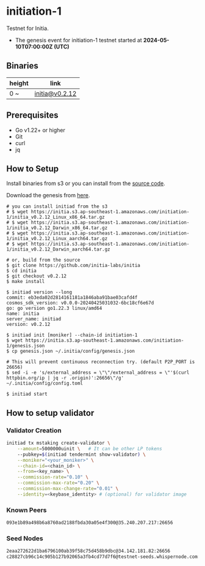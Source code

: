 # initiation-1

Testnet for Initia.

- The genesis event for initiation-1 testnet started at **2024-05-10T07:00:00Z (UTC)**

## Binaries

| height  | link  |
| ------- | ----- |
| 0      ~  | [initia@v0.2.12](https://github.com/initia-labs/initia/releases/tag/v0.2.12)                   |

## Prerequisites

- Go v1.22+ or higher
- Git
- curl
- jq

## How to Setup

Install binaries from s3 or you can install from the [source code](https://github.com/initia-labs/initia).

Download the genesis from [here](https://initia.s3.ap-southeast-1.amazonaws.com/initiation-1/genesis.json).

```shell
# you can install initiad from the s3
# $ wget https://initia.s3.ap-southeast-1.amazonaws.com/initiation-1/initia_v0.2.12_Linux_x86_64.tar.gz
# $ wget https://initia.s3.ap-southeast-1.amazonaws.com/initiation-1/initia_v0.2.12_Darwin_x86_64.tar.gz 
# $ wget https://initia.s3.ap-southeast-1.amazonaws.com/initiation-1/initia_v0.2.12_Linux_aarch64.tar.gz 
# $ wget https://initia.s3.ap-southeast-1.amazonaws.com/initiation-1/initia_v0.2.12_Darwin_aarch64.tar.gz

# or, build from the source
$ git clone https://github.com/initia-labs/initia
$ cd initia
$ git checkout v0.2.12
$ make install

$ initiad version --long
commit: eb3eda02d2814161181a1846aba91bae03cafd4f
cosmos_sdk_version: v0.0.0-20240425031032-6bc18cf6e67d
go: go version go1.22.3 linux/amd64
name: initia
server_name: initiad
version: v0.2.12

$ initiad init [moniker] --chain-id initiation-1
$ wget https://initia.s3.ap-southeast-1.amazonaws.com/initiation-1/genesis.json
$ cp genesis.json ~/.initia/config/genesis.json

# This will prevent continuous reconnection try. (default P2P_PORT is 26656)
$ sed -i -e 's/external_address = \"\"/external_address = \"'$(curl httpbin.org/ip | jq -r .origin)':26656\"/g' ~/.initia/config/config.toml

$ initiad start
```

## How to setup validator

### Validator Creation

```sh
initiad tx mstaking create-validator \
    --amount=5000000uinit \   # It can be other LP tokens 
    --pubkey=$(initiad tendermint show-validator) \
    --moniker="<your_moniker>" \
    --chain-id=<chain_id> \
    --from=<key_name> \
    --commission-rate="0.10" \
    --commission-max-rate="0.20" \
    --commission-max-change-rate="0.01" \
    --identity=<keybase_identity> # (optional) for validator image
```

### Known Peers

```sh
093e1b89a498b6a8760ad2188fbda30a05e4f300@35.240.207.217:26656
```

### Seed Nodes

```sh
2eaa272622d1ba6796100ab39f58c75d458b9dbc@34.142.181.82:26656
c28827cb96c14c905b127b92065a3fb4cd77d7f6@testnet-seeds.whispernode.com:25756
```
